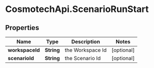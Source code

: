 # CosmotechApi.ScenarioRunStart

## Properties

Name | Type | Description | Notes
------------ | ------------- | ------------- | -------------
**workspaceId** | **String** | the Workspace Id | [optional] 
**scenarioId** | **String** | the Scenario Id | [optional] 


